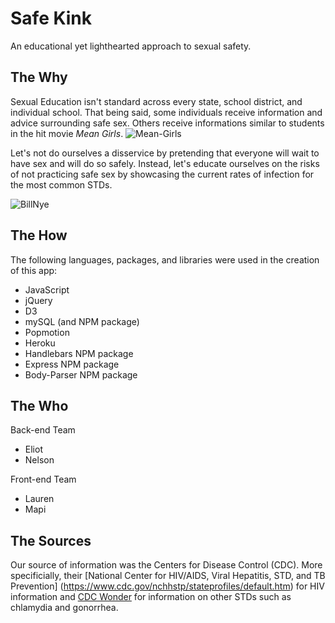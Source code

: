 # Safe Kink
An educational yet lighthearted approach to sexual safety.

## The Why
Sexual Education isn't standard across every state, school district, and individual school. That being said, some individuals receive information and advice surrounding safe sex. Others receive informations similar to students in the hit movie *Mean Girls*. 
![Mean-Girls](https://media.giphy.com/media/3o7aTDP5aDFogC5KmY/giphy.gif)

Let's not do ourselves a disservice by pretending that everyone will wait to have sex and will do so safely. Instead, let's educate ourselves on the risks of not practicing safe sex by showcasing the current rates of infection for the most common STDs.

![BillNye](https://media.giphy.com/media/F0uAy4HVb6H0Q/giphy.gif)

## The How
The following languages, packages, and libraries were used in the creation of this app:
* JavaScript
* jQuery
* D3
* mySQL (and NPM package)
* Popmotion
* Heroku
* Handlebars NPM package
* Express NPM package
* Body-Parser NPM package

## The Who
Back-end Team
* Eliot
* Nelson

Front-end Team
* Lauren
* Mapi

## The Sources
Our source of information was the Centers for Disease Control (CDC). More specificially, their [National Center for HIV/AIDS, Viral Hepatitis, STD, and TB Prevention] 
(https://www.cdc.gov/nchhstp/stateprofiles/default.htm) for HIV information and [CDC Wonder](https://wonder.cdc.gov/std-race-age.html) for information on other STDs such as chlamydia and gonorrhea.
